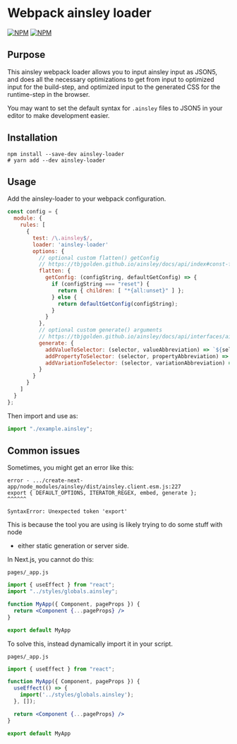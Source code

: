 # Webpack ainsley loader

[![NPM](https://img.shields.io/npm/v/ainsley-loader.svg)](https://npmjs.com/package/ainsley-loader)
[![NPM](https://img.shields.io/npm/dw/ainsley-loader.svg?maxAge=2592000)](https://npmjs.com/package/ainsley-loader)


## Purpose

This ainsley webpack loader allows you to input ainsley input as JSON5, and does all the necessary optimizations
to get from input to optimized input for the build-step, and optimized input to the generated CSS for the
runtime-step in the browser.

You may want to set the default syntax for `.ainsley` files to JSON5 in your editor to make development easier.

## Installation

```
npm install --save-dev ainsley-loader
# yarn add --dev ainsley-loader
```

## Usage

Add the ainsley-loader to your webpack configuration.

```javascript
const config = {
  module: {
    rules: [
      {
        test: /\.ainsley$/,
        loader: 'ainsley-loader'
        options: {
          // optional custom flatten() getConfig
          // https://tbjgolden.github.io/ainsley/docs/api/index#const-flatten
          flatten: {
            getConfig: (configString, defaultGetConfig) => {
              if (configString === "reset") {
                return { children: [ "*{all:unset}" ] };
              } else {
                return defaultGetConfig(configString);
              }
            }
          },
          // optional custom generate() arguments
          // https://tbjgolden.github.io/ainsley/docs/api/interfaces/ainsleygenerateoptions#properties
          generate: {
            addValueToSelector: (selector, valueAbbreviation) => `${selector}-${valueAbbreviation}`,
            addPropertyToSelector: (selector, propertyAbbreviation) => `${selector}-${propertyAbbreviation}`,
            addVariationToSelector: (selector, variationAbbreviation) => `${variationAbbreviation}_${selector}`
          }
        }
      }
    ]
  }
};
```

Then import and use as:

```jsx
import "./example.ainsley";
```

## Common issues

Sometimes, you might get an error like this:

```
error - .../create-next-app/node_modules/ainsley/dist/ainsley.client.esm.js:227
export { DEFAULT_OPTIONS, ITERATOR_REGEX, embed, generate };
^^^^^^

SyntaxError: Unexpected token 'export'
```

This is because the tool you are using is likely trying to do some stuff with node
- either static generation or server side.

In Next.js, you cannot do this:

`pages/_app.js`

```jsx
import { useEffect } from "react";
import "../styles/globals.ainsley";

function MyApp({ Component, pageProps }) {
  return <Component {...pageProps} />
}

export default MyApp
```

To solve this, instead dynamically import it in your script.

`pages/_app.js`

```jsx
import { useEffect } from "react";

function MyApp({ Component, pageProps }) {
  useEffect(() => {
    import('../styles/globals.ainsley');
  }, []);

  return <Component {...pageProps} />
}

export default MyApp
```
